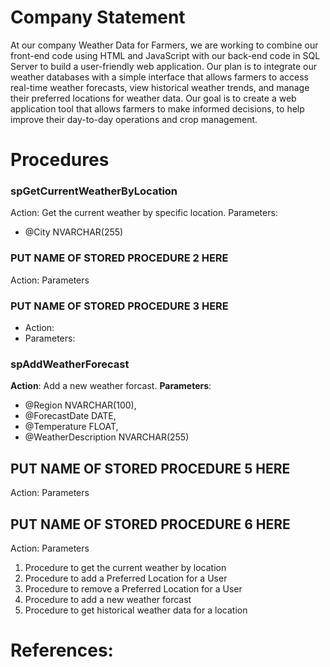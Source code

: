 # **Company Statement**
At our company Weather Data for Farmers, we are working to combine our front-end code using HTML and JavaScript with our back-end code in SQL Server to build a user-friendly web application. Our plan is to integrate our weather databases with a simple interface that allows farmers to access real-time weather forecasts, view historical weather trends, and manage their preferred locations for weather data. Our goal is to create a web application tool that allows farmers to make informed decisions, to help improve their day-to-day operations and crop management.

# **Procedures**

### **spGetCurrentWeatherByLocation**
Action: Get the current weather by specific location.
Parameters:
- @City NVARCHAR(255)

### **PUT NAME OF STORED PROCEDURE 2 HERE**
Action:
Parameters

### **PUT NAME OF STORED PROCEDURE 3 HERE**
- Action: 
- Parameters: 

### **spAddWeatherForecast**
   **Action**: Add a new weather forcast.
   **Parameters**:
   - @Region NVARCHAR(100),
   - @ForecastDate DATE,
   - @Temperature FLOAT,
   - @WeatherDescription NVARCHAR(255)

## **PUT NAME OF STORED PROCEDURE 5 HERE**
Action:
Parameters

## **PUT NAME OF STORED PROCEDURE 6 HERE**
Action:
Parameters


1. Procedure to get the current weather by location
2. Procedure to add a Preferred Location for a User
3. Procedure to remove a Preferred Location for a User
4. Procedure to add a new weather forcast
5. Procedure to get historical weather data for a location
   

# **References:**
